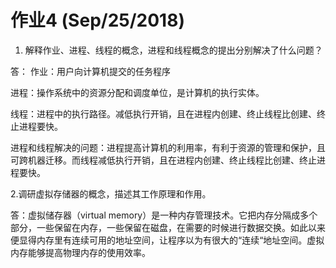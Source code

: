 # 作业4 (Sep/25/2018)
1. 解释作业、进程、线程的概念，进程和线程概念的提出分别解决了什么问题？

答：
作业：用户向计算机提交的任务程序

进程：操作系统中的资源分配和调度单位，是计算机的执行实体。
    
线程：进程中的执行路径。减低执行开销，且在进程内创建、终止线程比创建、终止进程要快。
    
进程和线程解决的问题：进程提高计算机的利用率，有利于资源的管理和保护，且可跨机器迁移。而线程减低执行开销，且在进程内创建、终止线程比创建、终止进程要快。

2.调研虚拟存储器的概念，描述其工作原理和作用。

答：虚拟储存器（virtual memory）是一种内存管理技术。它把内存分隔成多个部分，一些保留在内存，一些保留在磁盘，在需要的时候进行数据交换。如此以来便显得内存里有连续可用的地址空间，让程序以为有很大的“连续“地址空间。虚拟内存能够提高物理内存的使用效率。
